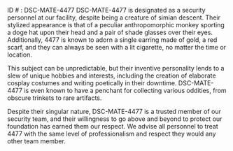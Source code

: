 ID # : DSC-MATE-4477
DSC-MATE-4477 is designated as a security personnel at our facility, despite being a creature of simian descent. Their stylized appearance is that of a peculiar anthropomorphic monkey sporting a doge hat upon their head and a pair of shade glasses over their eyes. Additionally, 4477 is known to adorn a single earring made of gold, a red scarf, and they can always be seen with a lit cigarette, no matter the time or location. 

This subject can be unpredictable, but their inventive personality lends to a slew of unique hobbies and interests, including the creation of elaborate cosplay costumes and writing poetically in their downtime. DSC-MATE-4477 is even known to have a penchant for collecting various oddities, from obscure trinkets to rare artifacts.

Despite their singular nature, DSC-MATE-4477 is a trusted member of our security team, and their willingness to go above and beyond to protect our foundation has earned them our respect. We advise all personnel to treat 4477 with the same level of professionalism and respect they would any other team member.